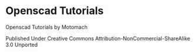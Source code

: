 Openscad Tutorials
========================

Openscad Tutorials by Motomach

Published Under Creative Commons Attribution-NonCommercial-ShareAlike 3.0 Unported

